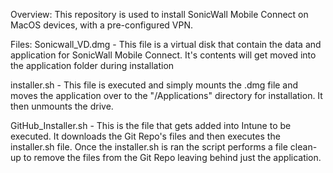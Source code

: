 Overview:
  This repository is used to install SonicWall Mobile Connect on MacOS devices, with a pre-configured VPN.

Files:
  Sonicwall_VD.dmg - This file is a virtual disk that contain the data and application for SonicWall Mobile Connect. It's contents will get moved into the application folder                         during installation

  installer.sh - This file is executed and simply mounts the .dmg file and moves the application over to the "/Applications" directory for installation. It then unmounts the                     drive.

  GitHub_Installer.sh - This is the file that gets added into Intune to be executed. It downloads the Git Repo's files and then executes the installer.sh file. Once the                                 installer.sh is ran the script performs a file clean-up to remove the files from the Git Repo leaving behind just the application. 
